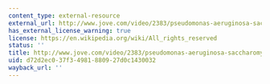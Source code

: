 ```yaml
---
content_type: external-resource
external_url: http://www.jove.com/video/2383/pseudomonas-aeruginosa-saccharomyces-cerevisiae-biofilm-flow
has_external_license_warning: true
license: https://en.wikipedia.org/wiki/All_rights_reserved
status: ''
title: http://www.jove.com/video/2383/pseudomonas-aeruginosa-saccharomyces-cerevisiae-biofilm-flow
uid: d72d2ec0-37f3-4981-8809-27d0c1430032
wayback_url: ''
---
```

